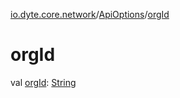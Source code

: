 [io.dyte.core.network](../index.md)/[ApiOptions](index.md)/[orgId](org-id.md)

# orgId


val [orgId](org-id.md): [String](https://kotlinlang.org/api/latest/jvm/stdlib/kotlin/-string/index.html)
